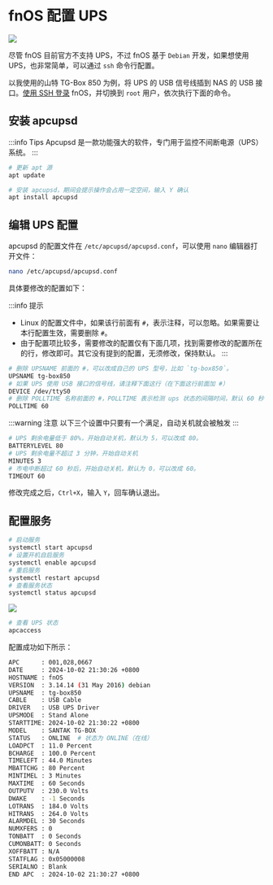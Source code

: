 # fnOS 配置 UPS

![](https://img.slarker.me/wiki/power.webp)

尽管 fnOS 目前官方不支持 UPS，不过 fnOS 基于 `Debian` 开发，如果想使用 UPS，也非常简单，可以通过 `ssh` 命令行配置。

以我使用的山特 TG-Box 850 为例，将 UPS 的 USB 信号线插到 NAS 的 USB 接口。[使用 SSH 登录](/fnos/ssh.md) fnOS，并切换到 `root` 用户，依次执行下面的命令。

## 安装 apcupsd

:::info Tips
Apcupsd 是一款功能强大的软件，专门用于监控不间断电源（UPS）系统。
:::

```sh
# 更新 apt 源
apt update

# 安装 apcupsd，期间会提示操作会占用一定空间，输入 Y 确认
apt install apcupsd
```

## 编辑 UPS 配置

apcupsd 的配置文件在 `/etc/apcupsd/apcupsd.conf`，可以使用 `nano` 编辑器打开文件：

```sh
nano /etc/apcupsd/apcupsd.conf
```

具体要修改的配置如下：

:::info 提示
- Linux 的配置文件中，如果该行前面有 `#`，表示注释，可以忽略。如果需要让本行配置生效，需要删除 `#`。
- 由于配置项比较多，需要修改的配置仅有下面几项，找到需要修改的配置所在的行，修改即可。其它没有提到的配置，无须修改，保持默认。
:::

```sh
# 删除 UPSNAME 前面的 #，可以改成自己的 UPS 型号，比如 `tg-box850`。
UPSNAME tg-box850
# 如果 UPS 使用 USB 接口的信号线，请注释下面这行（在下面这行前面加 #）
DEVICE /dev/ttyS0
# 删除 POLLTIME 名称前面的 #，POLLTIME 表示检测 ups 状态的间隔时间，默认 60 秒
POLLTIME 60
```
:::warning 注意
以下三个设置中只要有一个满足，自动关机就会被触发
:::

```sh
# UPS 剩余电量低于 80%，开始自动关机，默认为 5，可以改成 80。
BATTERYLEVEL 80
# UPS 剩余电量不超过 3 分钟，开始自动关机
MINUTES 3
# 市电中断超过 60 秒后，开始自动关机，默认为 0，可以改成 60。
TIMEOUT 60
```

修改完成之后，`Ctrl+X`，输入 `Y`，回车确认退出。

## 配置服务

```sh
# 启动服务
systemctl start apcupsd
# 设置开机自启服务
systemctl enable apcupsd
# 重启服务
systemctl restart apcupsd
# 查看服务状态
systemctl status apcupsd
```

![](https://img.slarker.me/wiki/Snipaste_2024-09-14_21-53-30.webp)

```sh
# 查看 UPS 状态
apcaccess
```

配置成功如下所示：

```sh
APC      : 001,028,0667
DATE     : 2024-10-02 21:30:26 +0800  
HOSTNAME : fnOS
VERSION  : 3.14.14 (31 May 2016) debian
UPSNAME  : tg-box850
CABLE    : USB Cable
DRIVER   : USB UPS Driver
UPSMODE  : Stand Alone
STARTTIME: 2024-10-02 21:30:22 +0800  
MODEL    : SANTAK TG-BOX
STATUS   : ONLINE  # 状态为 ONLINE（在线）
LOADPCT  : 11.0 Percent
BCHARGE  : 100.0 Percent
TIMELEFT : 44.0 Minutes
MBATTCHG : 80 Percent
MINTIMEL : 3 Minutes
MAXTIME  : 60 Seconds
OUTPUTV  : 230.0 Volts
DWAKE    : -1 Seconds
LOTRANS  : 184.0 Volts
HITRANS  : 264.0 Volts
ALARMDEL : 30 Seconds
NUMXFERS : 0
TONBATT  : 0 Seconds
CUMONBATT: 0 Seconds
XOFFBATT : N/A
STATFLAG : 0x05000008
SERIALNO : Blank
END APC  : 2024-10-02 21:30:27 +0800
```

